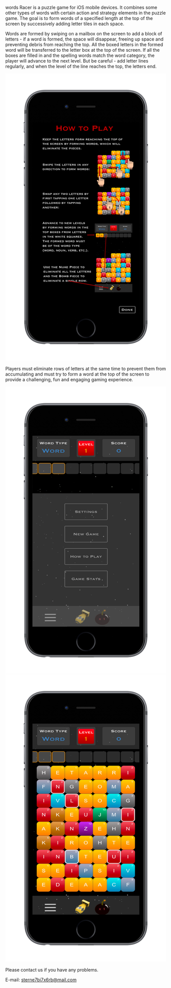 words Racer is a puzzle game for iOS mobile devices. It combines some other types of words with certain action and strategy elements in the puzzle game.
The goal is to form words of a specified length at the top of the screen by successively adding letter tiles in each space.

Words are formed by swiping on a mailbox on the screen to add a block of letters - if a word is formed, the space will disappear, freeing up space and preventing debris from reaching the top. All the boxed letters in the formed word will be transferred to the letter box at the top of the screen. If all the boxes are filled in and the spelling words match the word category, the player will advance to the next level. But be careful - add letter lines regularly, and when the level of the line reaches the top, the letters end.

![image](https://github.com/123usernameasdada/support-URL/blob/master/wordsRacer2.png)

Players must eliminate rows of letters at the same time to prevent them from accumulating and must try to form a word at the top of the screen to provide a challenging, fun and engaging gaming experience.


![image](https://github.com/123usernameasdada/support-URL/blob/master/wordsRacer3.png)
![image](https://github.com/123usernameasdada/support-URL/blob/master/wordsRacer1.png)

Please contact us if you have any problems.

E-mail: sterne7bi7x6rb@mail.com

